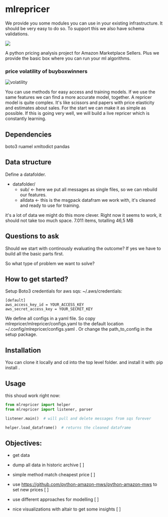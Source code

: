 # mlrepricer

We provide you some modules you can use in your existing infrastructure.
It should be very easy to do so.
To support this we also have schema validations.

![](https://innotrade24.com/index.php/s/AQb8HB3PZ2XEBSJ/preview)

A python pricing analysis project for Amazon Marketplace Sellers.
Plus we provide the basic box where you can run your ml algorithms.

### price volatility of buyboxwinners

![volatility](https://innotrade24.com/index.php/s/RR9WWwGgFJGXjTL/preview)

You can use methods for easy access and training models.
If we use the same features we can find a more accurate model, together.
A repricer model is quite complex.
It's like scissors and papers with price elasticity and estimates about sales.
For the start we can make it as simple as possible.
If this is going very well, we will build a live repricer which is constantly learning.

## Dependencies
boto3
ruamel
xmltodict
pandas

## Data structure
Define a datafolder.
- datafolder/
    - sub/    <- here we put all messages as single files, so we can rebuild our features.
    - alldata    <- this is the msgpack datafram we work with, it's cleaned and ready to use for training.
    
 it's a lot of data we might do this more clever. Right now it seems to work, it should not take too much space.
 7.011 items, totalling 46,5 MB

## Questions to ask
Should we start with continously evaluating the outcome?
If yes we have to build all the basic parts first.

So what type of problem we want to solve?

## How to get started?


Setup Boto3 credentials for aws sqs:
~/.aws/credentials:
```
[default]
aws_access_key_id = YOUR_ACCESS_KEY
aws_secret_access_key = YOUR_SECRET_KEY
```

We define all configs in a yaml file.
So copy mlrepricer/mlrepricer/configs.yaml to the default location ~/.config/mlrepricer/configs.yaml .
Or change the path_to_config in the setup package.

## Installation
You can clone it locally and cd into the top level folder.
and install it with: pip install .

## Usage
this shoud work right now:
```python
from mlrepricer import helper
from mlrepricer import listener, parser

listener.main()  # will pull and delete messages from sqs forever

helper.load_dataframe()  # returns the cleaned dataframe
```

## Objectives:
- get data
- dump all data in historic archive [  ]
- simple method match cheapest price [ ]
- use https://github.com/python-amazon-mws/python-amazon-mws to set new prices [ ]
- use different approaches for modelling [ ]

- nice visualizations with altair to get some insights [ ]
